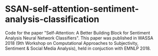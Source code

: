 # SSAN-self-attention-sentiment-analysis-classification
Code for the paper "Self-Attention: A Better Building Block for Sentiment Analysis Neural Network Classifiers". This paper was published in WASSA 2018 (9th Workshop on Computational Approaches to Subjectivity, Sentiment &amp; Social Media Analysis),  held in conjuction with EMNLP 2018.


